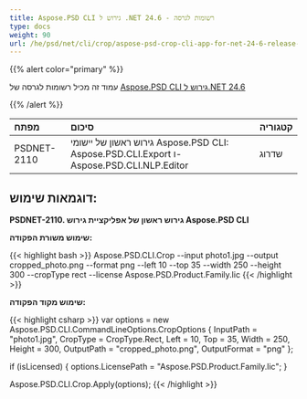 ```yaml
---
title: Aspose.PSD CLI גירוש ל .NET 24.6 - רשומות לגרסה
type: docs
weight: 90
url: /he/psd/net/cli/crop/aspose-psd-crop-cli-app-for-net-24-6-release-notes/
---
```


{{% alert color="primary" %}}

עמוד זה מכיל רשומות לגרסה של [Aspose.PSD CLI גירוש ל.NET 24.6](https://www.nuget.org/packages/Aspose.PSD.CLI.Crop/)

{{% /alert %}}

| **מפתח**   | **סיכום**                                                                                   | **קטגוריה** |
|:------------|:--------------------------------------------------------------------------------------------|:-------------|
| PSDNET-2110 | גירוש ראשון של יישומי Aspose.PSD CLI: Aspose.PSD.CLI.Export ו-Aspose.PSD.CLI.NLP.Editor |  שדרוג      |


## **דוגמאות שימוש:**

**PSDNET-2110. גירוש ראשון של אפליקציית גירוש Aspose.PSD CLI**

**שימוש משורת הפקודה:**

{{< highlight bash >}}
Aspose.PSD.CLI.Crop --input photo1.jpg --output cropped_photo.png --format png --left 10 --top 35 --width 250 --height 300 --cropType rect --license Aspose.PSD.Product.Family.lic
{{< /highlight >}}

**שימוש מקוד הפקודה:**

{{< highlight csharp >}}
var options = new Aspose.PSD.CLI.CommandLineOptions.CropOptions
{
    InputPath = "photo1.jpg",
    CropType = CropType.Rect,
    Left = 10,
    Top = 35,
    Width = 250,
    Height = 300,
    OutputPath = "cropped_photo.png",
    OutputFormat = "png"
};


if (isLicensed)
{
    options.LicensePath = "Aspose.PSD.Product.Family.lic";
}

Aspose.PSD.CLI.Crop.Apply(options);
{{< /highlight >}}
